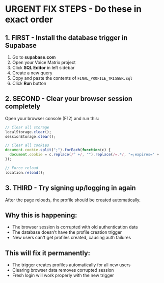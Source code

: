 # URGENT FIX STEPS - Do these in exact order

## 1. FIRST - Install the database trigger in Supabase
1. Go to **supabase.com** 
2. Open your Voice Matrix project
3. Click **SQL Editor** in left sidebar
4. Create a new query
5. Copy and paste the contents of `FINAL_PROFILE_TRIGGER.sql`
6. Click **Run** button

## 2. SECOND - Clear your browser session completely
Open your browser console (F12) and run this:
```javascript
// Clear all storage
localStorage.clear();
sessionStorage.clear();

// Clear all cookies
document.cookie.split(";").forEach(function(c) { 
  document.cookie = c.replace(/^ +/, "").replace(/=.*/, "=;expires=" + new Date().toUTCString() + ";path=/"); 
});

// Force reload
location.reload();
```

## 3. THIRD - Try signing up/logging in again
After the page reloads, the profile should be created automatically.

## Why this is happening:
- The browser session is corrupted with old authentication data
- The database doesn't have the profile creation trigger
- New users can't get profiles created, causing auth failures

## This will fix it permanently:
- The trigger creates profiles automatically for all new users
- Clearing browser data removes corrupted session
- Fresh login will work properly with the new trigger